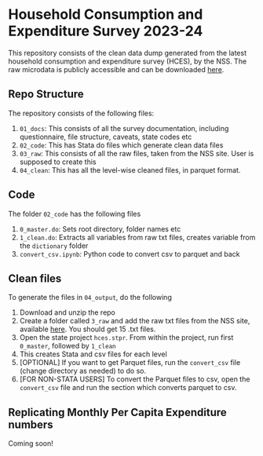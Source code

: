 # Household Consumption and Expenditure Survey 2023-24

This repository consists of the clean data dump generated from the latest household consumption and expenditure survey (HCES), by the NSS. The raw microdata is publicly accessible and can be downloaded [here](https://microdata.gov.in/nada43/index.php/catalog/226).

## Repo Structure

The repository consists of the following files:

1. `01_docs`: This consists of all the survey documentation, including questionnaire, file structure, caveats, state codes etc
2. `02_code`: This has Stata do files which generate clean data files
3. `03_raw`: This consists of all the raw files, taken from the NSS site. User is supposed to create this
4. `04_clean`: This has all the level-wise cleaned files, in parquet format.

## Code

The folder `02_code` has the following files

1. `0_master.do`: Sets root directory, folder names etc
2. `1_clean.do`: Extracts all variables from raw txt files, creates variable from the `dictionary` folder
4. `convert_csv.ipynb`: Python code to convert csv to parquet and back


## Clean files

To generate the files in `04_output`, do the following

1. Download and unzip the repo
2. Create a folder called `3_raw` and add the raw txt files from the NSS site, available [here](https://microdata.gov.in/nada43/index.php/catalog/226). You should get 15 .txt files.
3. Open the state project `hces.stpr`. From within the project, run first `0_master`, followed by `1_clean`
4. This creates Stata and csv files for each level
5. [OPTIONAL] If you want to get Parquet files, run the `convert_csv` file (change directory as needed) to do so.
6. [FOR NON-STATA USERS] To convert the Parquet files to csv, open the `convert_csv` file and run the section which converts parquet to csv.

## Replicating Monthly Per Capita Expenditure numbers

Coming soon!
